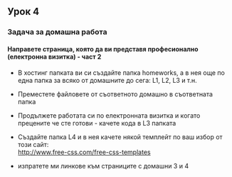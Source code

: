 ## Урок 4

### Задача за домашна работа
  
#### Направете страница, която да ви представя професионално (електронна визитка) - част 2
  
* В хостинг папката ви си създайте папка homeworks, а в нея още по една папка за всяко от домашните до сега: L1, L2, L3 и т.н.

* Преместете файловете от съответното домашно в съответната папка

* Продължете работата си по електронната визитка и когато прецените че сте готови - качете кода в L3 папката

* Създайте папка L4 и в нея качете някой темплейт по ваш избор от този сайт:  
  http://www.free-css.com/free-css-templates

* изпратете ми линкове към страниците с домашни 3 и 4
